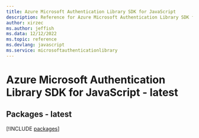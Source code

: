 ```yaml
---
title: Azure Microsoft Authentication Library SDK for JavaScript
description: Reference for Azure Microsoft Authentication Library SDK for JavaScript
author: xirzec
ms.author: jeffish
ms.data: 12/12/2022
ms.topic: reference
ms.devlang: javascript
ms.service: microsoftauthenticationlibrary
---
```

# Azure Microsoft Authentication Library SDK for JavaScript - latest
## Packages - latest
[!INCLUDE [packages](microsoft-authentication-library-index.md)]
